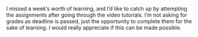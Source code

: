 I missed a week’s worth of learning, and I’d like to catch up by attempting
the assignments after going through the video tutorials. I’m not asking for
grades as deadline is passed, just the opportunity to complete them for the
sake of learning. I would really appreciate if this can be made possible.